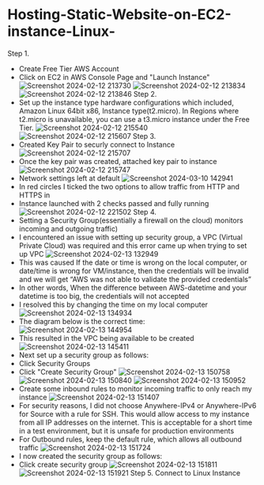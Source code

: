 # Hosting-Static-Website-on-EC2-instance-Linux-
Step 1. 
- Create Free Tier AWS Account
- Click on EC2 in AWS Console Page and "Launch Instance"
![Screenshot 2024-02-12 213730](https://github.com/AllenUdejiole/Hosting-Static-Website-on-EC2-instance-Linux-/assets/160611100/88bc1dc7-4a91-4181-83eb-dc3394f8a712)
![Screenshot 2024-02-12 213834](https://github.com/AllenUdejiole/Hosting-Static-Website-on-EC2-instance-Linux-/assets/160611100/afab7f8f-217c-44af-bac1-d49ba7609c3a)
![Screenshot 2024-02-12 213846](https://github.com/AllenUdejiole/Hosting-Static-Website-on-EC2-instance-Linux-/assets/160611100/858e7838-9418-41ec-a453-ba6cbd07cba2)
Step 2.
- Set up the instance type hardware configurations which included, Amazon Linux 64bit x86, Instance type(t2.micro). In Regions where t2.micro is unavailable, you can use a t3.micro instance under the Free Tier.
![Screenshot 2024-02-12 215540](https://github.com/AllenUdejiole/Hosting-Static-Website-on-EC2-instance-Linux-/assets/160611100/b14203cd-b2a0-438f-8387-a5c003b5a838)
![Screenshot 2024-02-12 215607](https://github.com/AllenUdejiole/Hosting-Static-Website-on-EC2-instance-Linux-/assets/160611100/72507872-d176-4571-835a-9dfe7cd8b8e6)
Step 3.
- Created Key Pair to securly connect to Instance
![Screenshot 2024-02-12 215707](https://github.com/AllenUdejiole/Hosting-Static-Website-on-EC2-instance-Linux-/assets/160611100/136b2a1c-f519-43cc-a9e0-41916c3e1217)
- Once the key pair was created, attached key pair to instance
![Screenshot 2024-02-12 215747](https://github.com/AllenUdejiole/Hosting-Static-Website-on-EC2-instance-Linux-/assets/160611100/3bc0a650-c555-4840-b2e2-99f9c7cc3f80)
- Network settings left at default
![Screenshot 2024-03-10 142941](https://github.com/AllenUdejiole/Hosting-Static-Website-on-EC2-instance-Linux-/assets/160611100/f8d7f3c7-ed88-43a4-8fbb-551bb334cb91)
- In red circles I ticked the two options to allow traffic from HTTP and HTTPS in
- Instance launched with 2 checks passed and fully running
![Screenshot 2024-02-12 221502](https://github.com/AllenUdejiole/Hosting-Static-Website-on-EC2-instance-Linux-/assets/160611100/f0a861e4-812b-4908-97f1-cf1b1b88b956)
Step 4.
- Setting a Security Group(essentially a firewall on the cloud) monitors incoming and outgoing traffic)
- I encountered an issue with setting up security group, a VPC (Virtual Private Cloud) was required and this error came up when trying to set up VPC
![Screenshot 2024-02-13 132949](https://github.com/AllenUdejiole/Hosting-Static-Website-on-EC2-instance-Linux-/assets/160611100/867b2e8c-89de-44d2-97bc-43ff44f1eddc)
- This was caused If the date or time is wrong on the local computer, or date/time is wrong for VM/instance, then the credentials will be invalid and we will get “AWS was not able to validate the provided credentials”
- In other words, When the difference between AWS-datetime and your datetime is too big, the credentials will not accepted
- I resolved this by changing the time on my local computer
![Screenshot 2024-02-13 134934](https://github.com/AllenUdejiole/Hosting-Static-Website-on-EC2-instance-Linux-/assets/160611100/3f46f27c-6b79-4de9-8955-ae73f64a0319)
- The diagram below is the correct time:
![Screenshot 2024-02-13 144954](https://github.com/AllenUdejiole/Hosting-Static-Website-on-EC2-instance-Linux-/assets/160611100/7886b34c-9e85-4763-9816-140aa5e20d60)
- This resulted in the VPC being available to be created
![Screenshot 2024-02-13 145411](https://github.com/AllenUdejiole/Hosting-Static-Website-on-EC2-instance-Linux-/assets/160611100/0d46cbde-72e3-4305-a905-08bba0cb9997)
- Next set up a security group as follows:
- Click Security Groups
- Click "Create Security Group"
![Screenshot 2024-02-13 150758](https://github.com/AllenUdejiole/Hosting-Static-Website-on-EC2-instance-Linux-/assets/160611100/2d3934d7-0e67-4370-81de-e4e38f53c03f)
![Screenshot 2024-02-13 150840](https://github.com/AllenUdejiole/Hosting-Static-Website-on-EC2-instance-Linux-/assets/160611100/49d25e14-2d42-4d50-bb1f-9e6f9e455073)
![Screenshot 2024-02-13 150952](https://github.com/AllenUdejiole/Hosting-Static-Website-on-EC2-instance-Linux-/assets/160611100/13777ae4-a131-447f-a021-d29e30c33fd0)
- Create some inbound rules to monitor incoming traffic to only reach my instance
![Screenshot 2024-02-13 151407](https://github.com/AllenUdejiole/Hosting-Static-Website-on-EC2-instance-Linux-/assets/160611100/2858bf10-c34f-4fdc-8f50-06e5eee52966)
- For security reasons, I did not choose Anywhere-IPv4 or Anywhere-IPv6 for Source with a rule for SSH. This would allow access to my instance from all IP addresses on the internet. This is acceptable for a short time in a test environment, but it is unsafe for production environments
- For Outbound rules, keep the default rule, which allows all outbound traffic
![Screenshot 2024-02-13 151724](https://github.com/AllenUdejiole/Hosting-Static-Website-on-EC2-instance-Linux-/assets/160611100/6e330807-e6c5-4c17-a756-6df907ea50fb)
- I now created the security group as follows:
- Click create security group
  ![Screenshot 2024-02-13 151811](https://github.com/AllenUdejiole/Hosting-Static-Website-on-EC2-instance-Linux-/assets/160611100/7e38598c-7ecb-4c7e-8353-bab4c1aa99c2)
  ![Screenshot 2024-02-13 151921](https://github.com/AllenUdejiole/Hosting-Static-Website-on-EC2-instance-Linux-/assets/160611100/c2664c5d-7493-4552-b822-be3d46bc9702)
Step 5.
Connect to Linux Instance
